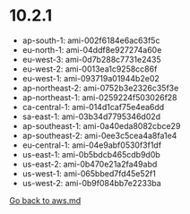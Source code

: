 
 # 10.2.1
- ap-south-1: ami-002f6184e6ac63f5c
- eu-north-1: ami-04ddf8e927274a60e
- eu-west-3: ami-0d7b288c7731e2435
- eu-west-2: ami-0013ea1c9258cc86f
- eu-west-1: ami-093719a01944b2e02
- ap-northeast-2: ami-0752b3e2326c35f3e
- ap-northeast-1: ami-0259224f503026f28
- ca-central-1: ami-014d1caf75e4ea6dd
- sa-east-1: ami-03b34d7795346d02d
- ap-southeast-1: ami-0a40eda8082cbce29
- ap-southeast-2: ami-0ee3c5cea4a8fa1e4
- eu-central-1: ami-04e9abf0530f3f1df
- us-east-1: ami-0b5bdcb465cdb9d0b
- us-east-2: ami-0b470e21a2fa49abd
- us-west-1: ami-065bbed7fd45e52f1
- us-west-2: ami-0b9f084bb7e2233ba

[Go back to aws.md](../../aws.md) 
